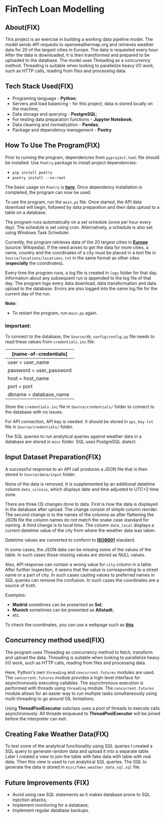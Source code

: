 # FinTech Loan Modelling


## About(FIX)

This project is an exercise in building a working data pipeline model. The model sends API requests to openweathermap.org and retrieves weather data for 20 of the largest cities in Europe. The data is requested every hour. After the data is downloaded, it is then transformed and prepared to be uploaded to the database. The model uses Threading as a concurrency method. Threading is suitable when looking to parallelize heavy I/O work, such as HTTP calls, reading from files and processing data. 


## Tech Stack Used(FIX)

* Programing language - **Python**;
* Servers and load balancing - for this project, data is stored locally on the machine;
* Data storage and querying - **PostgreSQL**;
* For testing data preparation functions - **Jupyter Notebook**;
* Data cleaning and normalization - **Pandas**;
* Package and dependency management - **Poetry**


## How To Use The Program(FIX)

Prior to running the program, dependencies from `pyproject.toml` file should be installed. Use `Poetry` package to install project dependencies:
* `pip install poetry`
* `poetry install --no-root`

The basic usage on `Poetry` is **[here](https://python-poetry.org/docs/basic-usage/#installing-dependencies)**.
Once dependency installation is completed, the program can now be used. 

To use the program, run the _`main.py`_ file. Once started, the API data download will begin, followed by data preparation and then data upload to a table on a database.

The program runs automatically on a set schedule (once per hour every day). The schedule is set using cron. Alternatively, a schedule is also set using Windows Task Scheduler.

Currently, the program retrieves data of the 20 largest cities in **[Europe](https://en.wikipedia.org/wiki/List_of_European_cities_by_population_within_city_limits)** (source: Wikipedia). If the need arises to get the data for more cities, a name, country and the coordinates of a city must be placed in a text file in `Source/locations/locations.txt` in the same format as other cites (**especially** the coordinates).

Every time the program runs, a log file is created in `logs` folder for that day. Information about any subsequent run is appended to the log file of that day. The program logs every data download, data transformation and data upload to the database. Errors are also logged into the same log file for the current day of the run. 

**Note:** 
- To restart the program, run _`main.py`_ again.

### **Important:**

To connect to the database, the `Source/db_config/config.py` file needs to read these values from `credentials.ini` file:

| [name-of-credentials]    |
|--------------------------|
| user = user_name         | 
| password = user_password | 
| host = host_name         |
| port = port              |
| dbname =  database_name  |

Store the `credentials.ini` file in `Source/credentials/` folder to connect to the database with no issues.

For API connection, API key is needed. It should be stored in `api_key.txt` file in `Source/credentials/` folder.

The SQL queries to run analytical queries against weather data in a database are stored in `misc` folder. SQL uses PostgreSQL dialect. 


## Input Dataset Preparation(FIX)

A successful response to an API call produces a JSON file that is then stored in `Source/data/input` folder.

None of the data is removed. It is supplemented by an additional datetime column `date_vilnius`, which displays date and time adjusted to UTC+2 time zone.

There are three (3) changes done to data. First is how the data is displayed in the database after upload. The change consist of simple column reorder. The second change is to the names of the columns as after flattening the JSON file the column names do not match the snake case standard for naming. A third change is to local time. The column `date_local` displays a current datetime value of the city from where the weather data was taken.

Datetime values are converted to conform to **[ISO8601](https://www.iso.org/iso-8601-date-and-time-format.html)** standard.

In some cases, the JSON data can be missing some of the values of the table. In such cases those missing values are stored as NULL values.

Also, API response can contain a wrong value for `city` column in a table. After further inspection, it seems that the value is corresponding to a street name or a part of city. In such cases casting values to preferred names in SQL queries can remove the confusion. In such cases the coordinates are a source of truth.

Examples:
* **Madrid** sometimes can be presented as **Sol**;
* **Munich** sometimes can be presented as **Altstadt**;
* etc.

To check the coordinates, you can use a webpage such as **[this](https://www.gps-coordinates.net/)**.


## Concurrency method used(FIX)

The program uses Threading as concurrency method to fetch, transform and upload the data. Threading is suitable when looking to parallelize heavy I/O work, such as HTTP calls, reading from files and processing data. 

Here, Python's own `threading` and `concurrent.futures` modules are used. The `concurrent.futures` module provides a high-level interface for asynchronously executing callables. The asynchronous execution is performed with threads using `threading` module.
The `concurrent.futures` module allows for an easier way to run multiple tasks simultaneously using multi-threading to go around GIL limitations.


Using **ThreadPoolExecutor** subclass uses a pool of threads to execute calls asynchronously. All threads enqueued to **ThreadPoolExecutor** will be joined before the interpreter can exit.


## Creating Fake Weather Data(FIX)

To test some of the analytical functionality using SQL queries I created a SQL query to generate random data and upload it into a separate table. Later I created a view to join the table with fake data with table with real data. Then this view is used to run analytical SQL queries. The SQL to generate the data is stored in `misc/fake_weather_data_sql.sql` file.


## Future Improvements (FIX)

* Avoid using raw SQL statements as it makes database prone to SQL injection attacks;
* Implement monitoring for a database;
* Implement regular database backups.